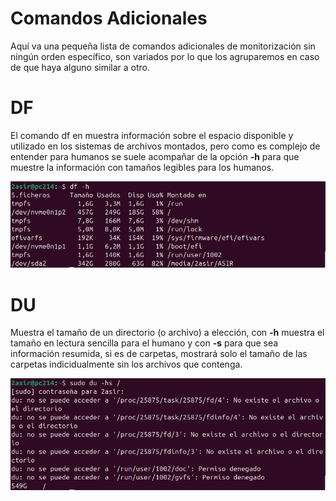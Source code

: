 # Comandos Adicionales

Aquí va una pequeña lista de comandos adicionales de monitorización sin ningún orden específico, son variados por lo que los agruparemos en caso de que haya alguno similar a otro.

# DF
El comando df en muestra información sobre el espacio disponible y utilizado en los sistemas de archivos montados, pero como es complejo de entender para humanos 
se suele acompañar de la opción **-h** para que muestre la información con tamaños legibles para los humanos.

![](img/dfh.png)

# DU
Muestra el tamaño de un directorio (o archivo) a elección, con **-h** muestra el tamaño en lectura sencilla para el humano y con **-s** para que sea información resumida, si es de carpetas, mostrará solo
el tamaño de las carpetas indicidualmente sin los archivos que contenga.

![](img/duhs.png)

